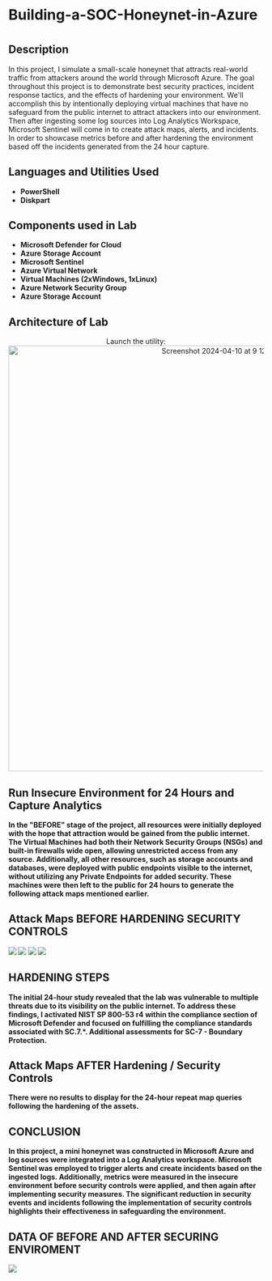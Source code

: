 <h1>Building-a-SOC-Honeynet-in-Azure<h1 />


<h2>Description</h2>
In this project, I simulate a small-scale honeynet that attracts real-world traffic from attackers around the world through Microsoft Azure. The goal throughout this project is to demonstrate best security practices, incident response tactics, and the effects of hardening your environment. We'll accomplish this by intentionally deploying virtual machines that have no safeguard from the public internet to attract attackers into our environment. Then after ingesting some log sources into Log Analytics Workspace, Microsoft Sentinel will come in to create attack maps, alerts, and incidents. In order to showcase metrics before and after hardening the environment based off the incidents generated from the 24 hour capture.

<h2>Languages and Utilities Used</h2>

- <b>PowerShell</b> 
- <b>Diskpart</b>

<h2>Components used in Lab </h2>

- <b>Microsoft Defender for Cloud</b>
- <b>Azure Storage Account</b>
- <b>Microsoft Sentinel</b>
- <b>Azure Virtual Network</b>
- <b>Virtual Machines (2xWindows, 1xLinux)</b>
- <b>Azure Network Security Group</b>
- <b>Azure Storage Account</b>


<h2>Architecture of Lab</h2>

<p align="center">
Launch the utility: <br/>
<img width="842" alt="Screenshot 2024-04-10 at 9 12 24 AM" src="https://github.com/tico15/Building-a-SOC-Honeynet-in-Azure/assets/166507731/8204fff4-47fc-4ad4-87c3-f030a962d36e">

<h2>Run Insecure Environment for 24 Hours and Capture Analytics</h2>
<b>In the "BEFORE" stage of the project, all resources were initially deployed with the hope that attraction would be gained from the public internet. The Virtual Machines had both their Network Security Groups (NSGs) and built-in firewalls wide open, allowing unrestricted access from any source. Additionally, all other resources, such as storage accounts and databases, were deployed with public endpoints visible to the internet, without utilizing any Private Endpoints for added security. These machines were then left to the public for 24 hours to generate the following attack maps mentioned earlier.<br />
<h2>Attack Maps BEFORE HARDENING SECURITY CONTROLS</h2>
<img src="https://github.com/tico15/Building-a-SOC-Honeynet-in-Azure/assets/166507731/5f195f9b-b132-4468-bce4-8a092e0e24ff"
<br />
<img src="https://github.com/tico15/Building-a-SOC-Honeynet-in-Azure/assets/166507731/148e63ff-d7c3-4686-ae44-350eb180d043"
<br />
<img src="https://github.com/tico15/Building-a-SOC-Honeynet-in-Azure/assets/166507731/53b1bbb4-4e47-4bae-b288-d33583612ee0"
<br />
<img src="https://github.com/tico15/Building-a-SOC-Honeynet-in-Azure/assets/166507731/cc7f3adb-6f49-4064-9518-62b7fe7d25ab"
<br/>
<h2>HARDENING STEPS</h2>
<b>The initial 24-hour study revealed that the lab was vulnerable to multiple threats due to its visibility on the public internet. To address these findings, I activated NIST SP 800-53 r4 within the compliance section of Microsoft Defender and focused on fulfilling the compliance standards associated with SC.7.*. Additional assessments for SC-7 - Boundary Protection.<br />
<h2>Attack Maps AFTER Hardening / Security Controls</h2>
<b>There were no results to display for the 24-hour repeat map queries following the hardening of the assets.<br />
<h2>CONCLUSION</h2>
<b>In this project, a mini honeynet was constructed in Microsoft Azure and log sources were integrated into a Log Analytics workspace. Microsoft Sentinel was employed to trigger alerts and create incidents based on the ingested logs. Additionally, metrics were measured in the insecure environment before security controls were applied, and then again after implementing security measures. The significant reduction in security events and incidents following the implementation of security controls highlights their effectiveness in safeguarding the environment.<br />
<h2>DATA OF BEFORE AND AFTER SECURING ENVIROMENT</h2>
<img src="https://github.com/tico15/Building-a-SOC-Honeynet-in-Azure/assets/166507731/a06addb5-382d-4123-9975-7391f9dc3876"
<br />
